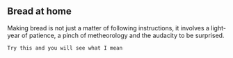 ## Bread at home
Making bread is not just a matter of following instructions, it involves a light-year of patience, a pinch of metheorology and the audacity to be surprised.

`Try this and you will see what I mean`
